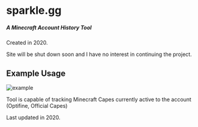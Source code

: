 # sparkle.gg
##### A Minecraft Account History Tool
Created in 2020.

Site will be shut down soon and I have no interest in continuing the project.

## Example Usage
![example](https://i.imgur.com/aoElE6B.png)

Tool is capable of tracking Minecraft Capes currently active to the account (Optifine, Official Capes)



Last updated in 2020.
